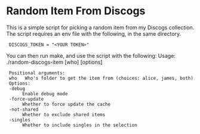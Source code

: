 # Random Item From Discogs

This is a simple script for picking a random item from my Discogs collection. 
The script requires an env file with the following, in the same directory.

     DISCOGS_TOKEN = "<YOUR TOKEN>"

You can then run make, and use the script with the following:
     Usage: ./random-discogs-item [who] [options]

     Positional arguments:
     who   Who's folder to get the item from (choices: alice, james, both)
     Options:
     -debug
          Enable debug mode
     -force-update
          Whether to force update the cache
     -not-shared
          Whether to exclude shared items
     -singles
          Whether to include singles in the selection
